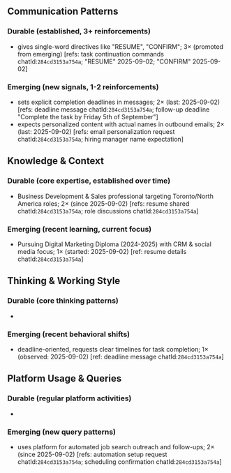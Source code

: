## Communication Patterns
### Durable (established, 3+ reinforcements)
- gives single-word directives like "RESUME", "CONFIRM"; 3× (promoted from emerging) [refs: task continuation commands chatId:`284cd3153a754a`; "RESUME" 2025-09-02; "CONFIRM" 2025-09-02]

### Emerging (new signals, 1-2 reinforcements)
- sets explicit completion deadlines in messages; 2× (last: 2025-09-02) [refs: deadline message chatId:`284cd3153a754a`; follow-up deadline "Complete the task by Friday 5th of September"]
- expects personalized content with actual names in outbound emails; 2× (last: 2025-09-02) [refs: email personalization request chatId:`284cd3153a754a`; hiring manager name expectation]

## Knowledge & Context
### Durable (core expertise, established over time)
- Business Development & Sales professional targeting Toronto/North America roles; 2× (since 2025-09-02) [refs: resume shared chatId:`284cd3153a754a`; role discussions chatId:`284cd3153a754a`]

### Emerging (recent learning, current focus)
- Pursuing Digital Marketing Diploma (2024-2025) with CRM & social media focus; 1× (started: 2025-09-02) [ref: resume details chatId:`284cd3153a754a`]

## Thinking & Working Style
### Durable (core thinking patterns)
-

### Emerging (recent behavioral shifts)
- deadline-oriented, requests clear timelines for task completion; 1× (observed: 2025-09-02) [ref: deadline message chatId:`284cd3153a754a`]

## Platform Usage & Queries
### Durable (regular platform activities)
-

### Emerging (new query patterns)
- uses platform for automated job search outreach and follow-ups; 2× (since 2025-09-02) [refs: automation setup request chatId:`284cd3153a754a`; scheduling confirmation chatId:`284cd3153a754a`]